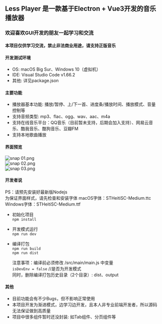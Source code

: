 ## Less Player 是一款基于Electron + Vue3开发的音乐播放器
### 欢迎喜欢GUI开发的朋友一起学习和交流

#### 本项目仅供学习交流，禁止非法商业用途，请支持正版音乐

#### 开发测试环境
* OS: macOS Big Sur、Windows 10（虚拟机）  
* IDE: Visual Studio Code v1.66.2  
* 其他: 详见package.json  

#### 主要功能
* 播放器基本功能: 播放/暂停、上/下一首、进度条/播放时间、播放模式、音量控制等  
* 支持音频类型: mp3、flac、ogg、wav、aac、m4a  
* 支持在线音乐平台：QQ音乐（目前暂未支持，后期会加入支持）、网易云音乐、酷我音乐、酷狗音乐、豆瓣FM  
* 支持本地歌曲播放  

#### 界面预览  
![snap 01.png](https://github.com/GeekLee2012/Less-Player/blob/main/snapshot/snap%2008.png)  
![snap 02.png](https://github.com/GeekLee2012/Less-Player/blob/main/snapshot/snap%2009.png)  
![snap 03.png](https://github.com/GeekLee2012/Less-Player/blob/main/snapshot/snap%2010.png)  

#### 开发者说
PS：请预先安装好最新版Nodejs  
为保证界面样式，请先检查和安装字体 
macOS字体：STHeitiSC-Medium.ttc  
Windows字体：STHeitiSC-Medium.ttf  

* 初始化项目  
  `npm install`

* 开发模式运行  
  `npm run dev`

* 编译打包  
  `npm run build`  
  `npm run dist`  
  
  注意事项：编译前必须修改 /src/main/main.js 中变量  
  `isDevEnv = false` //是否为开发模式  
  同时，删除编译打包历史目录（2个目录）:  dist、output  

#### 其他
* 目前功能会有不少Bugs，但不影响正常使用  
* 本项目开发为渐进模式，边学习边开发，且本人非专业前端开发者，所以源码无法保证做到高质量
* 项目中很多组件暂时还没封装: 如Tab组件、分页组件等
